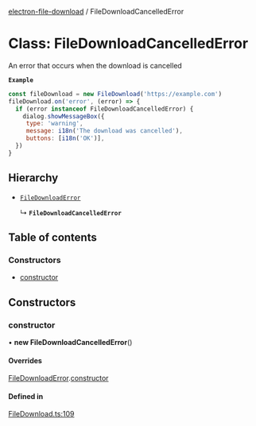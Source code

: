 [electron-file-download](../README.md) / FileDownloadCancelledError

# Class: FileDownloadCancelledError

An error that occurs when the download is cancelled

**`Example`**

```js
const fileDownload = new FileDownload('https://example.com')
fileDownload.on('error', (error) => {
  if (error instanceof FileDownloadCancelledError) {
    dialog.showMessageBox({
     type: 'warning',
     message: i18n('The download was cancelled'),
     buttons: [i18n('OK')],
  })
}
```

## Hierarchy

- [`FileDownloadError`](FileDownloadError.md)

  ↳ **`FileDownloadCancelledError`**

## Table of contents

### Constructors

- [constructor](FileDownloadCancelledError.md#constructor)

## Constructors

### constructor

• **new FileDownloadCancelledError**()

#### Overrides

[FileDownloadError](FileDownloadError.md).[constructor](FileDownloadError.md#constructor)

#### Defined in

[FileDownload.ts:109](https://github.com/spaceagetv/electron-file-download/blob/0753c2f/src/FileDownload.ts#L109)
